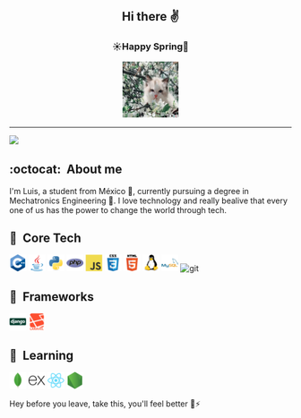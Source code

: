 
<h2 align="center">  Hi there ✌️ </h2>
<h3 align="center">☀Happy Spring🌻</h3>
<p align="center">
      <img src="https://raw.githubusercontent.com/Jerts/Jerts/master/giphy.gif" alt="alt text" width="100" height="100">
</p>

- - -

![](https://komarev.com/ghpvc/?username=Jerts&color=blue)

## :octocat:&nbsp; About me
I'm Luis, a student from México 🌮, currently pursuing a degree in Mechatronics Engineering 🤖. I love technology and really bealive that every one of us has the power to change the world through tech.

## 🚀&nbsp; Core Tech 

<p align='left'>
    <img src="https://github.com/devicons/devicon/blob/master/icons/cplusplus/cplusplus-original.svg" alt="cplusplus" width=30 height=30/>
    <img src="https://github.com/devicons/devicon/blob/master/icons/java/java-original.svg" alt="java" width="30" height="30"/>
    <img src="https://github.com/devicons/devicon/blob/master/icons/python/python-original.svg" alt="python" width="30" height="30"/>
    <img src="https://github.com/devicons/devicon/blob/master/icons/php/php-original.svg" alt="php" width="30" height="30"/> 
    <img src="https://github.com/devicons/devicon/blob/master/icons/javascript/javascript-original.svg" alt="javascript" width="30" height="30"/>
    <img src="https://github.com/devicons/devicon/blob/master/icons/css3/css3-original-wordmark.svg" alt="css3" width="30" height="30"/>
    <img src="https://github.com/devicons/devicon/blob/master/icons/html5/html5-original-wordmark.svg" alt="html5" width="30" height="30"/>  
    <img src="https://github.com/devicons/devicon/blob/master/icons/linux/linux-original.svg" alt="linux" width="30" height="30"/> 
    <img src="https://github.com/devicons/devicon/blob/master/icons/mysql/mysql-original-wordmark.svg" alt="mysql" width="30" height="30"/>
    <img src="https://www.vectorlogo.zone/logos/git-scm/git-scm-icon.svg" alt="git" width="30" height="30"/>
</p>

## 📐&nbsp; Frameworks 

<p align='left'>
    <img src="https://github.com/devicons/devicon/blob/master/icons/django/django-original.svg" alt="django" width="30" height="30"/>
    <img src="https://github.com/devicons/devicon/blob/master/icons/laravel/laravel-plain-wordmark.svg" alt="laravel" width="30" height="30"/>
</p>

## 🧪&nbsp; Learning
<p align='left'>
    <img src="https://github.com/devicons/devicon/blob/master/icons/mongodb/mongodb-original.svg" alt="mongodb" width="30" height="30"/>
    <img src="https://github.com/devicons/devicon/blob/master/icons/express/express-original.svg" alt="express" width="30" height="30"/>
    <img src="https://github.com/devicons/devicon/blob/master/icons/react/react-original.svg" alt="react" width="30" height="30"/>
    <img src="https://github.com/devicons/devicon/blob/master/icons/nodejs/nodejs-original.svg" alt="node" width="30" height="30"/>
</p>

Hey before you leave, take this, you'll feel better 🍫⚡